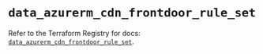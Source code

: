 # `data_azurerm_cdn_frontdoor_rule_set`

Refer to the Terraform Registry for docs: [`data_azurerm_cdn_frontdoor_rule_set`](https://registry.terraform.io/providers/hashicorp/azurerm/4.49.0/docs/data-sources/cdn_frontdoor_rule_set).
